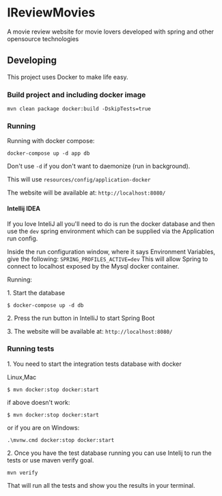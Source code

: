 # IReviewMovies
A movie review website for movie lovers developed with spring and other opensource technologies
## Developing
This project uses Docker to make life easy. 

### Build project and including docker image
``mvn clean package docker:build -DskipTests=true``

### Running

Running with docker compose:

```docker-compose up -d app db```

Don't use `-d` if you don't want to daemonize (run in background).

This will use ``resources/config/application-docker``

The website will be available at: `http://localhost:8080/`
#### Intellij IDEA
If you love InteliJ all you'll need to do is run the docker database 
and then use the `dev` spring environment which can be supplied via the Application run config.

Inside the run configuration window, where it says Environment Variables, give the following:
``SPRING_PROFILES_ACTIVE=dev``
This will allow Spring to connect to localhost exposed by the Mysql docker container.

Running:

1\. Start the database
```
$ docker-compose up -d db   
```
2\.  Press the run button in IntelliJ to start Spring Boot

3\. The website will be available at: `http://localhost:8080/`

### Running tests

1\. You need to start the integration tests database with docker

Linux,Mac
```
$ mvn docker:stop docker:start 
```
if above doesn't work:
```
$ mvn docker:stop docker:start
```

or if you are on Windows:
```
.\mvnw.cmd docker:stop docker:start
```

2\. Once you have the test database running you can use Intelij to run the tests or use maven verify goal.
```
mvn verify
```
That will run all the tests and show you the results in your terminal.

